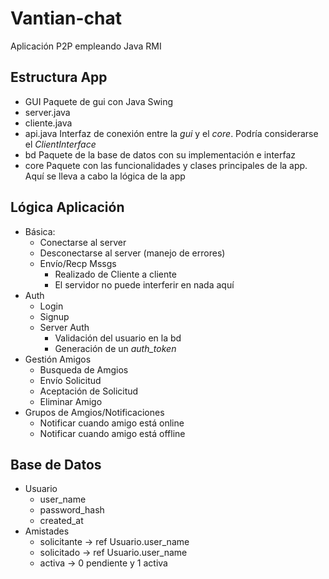 # Vantian-chat
Aplicación P2P empleando Java RMI

## Estructura App
- GUI
  Paquete de gui con Java Swing
- server.java
- cliente.java
- api.java
  Interfaz de conexión entre la _gui_ y el _core_. Podría considerarse el _ClientInterface_
- bd
  Paquete de la base de datos con su implementación e interfaz
- core
  Paquete con las funcionalidades y clases principales de la app. Aquí se lleva a cabo la lógica de la app

## Lógica Aplicación
- Básica:
  - Conectarse al server
  - Desconectarse al server (manejo de errores)
  - Envío/Recp Mssgs
    - Realizado de Cliente a cliente
    - El servidor no puede interferir en nada aquí
- Auth
  - Login
  - Signup
  - Server Auth
    - Validación del usuario en la bd
    - Generación de un *auth_token*
- Gestión Amigos
  - Busqueda de Amgios
  - Envío Solicitud
  - Aceptación de Solicitud
  - Eliminar Amigo
- Grupos de Amgios/Notificaciones
  - Notificar cuando amigo está online
  - Notificar cuando amigo está offline
## Base de Datos
- Usuario
  - user_name
  - password_hash
  - created_at
- Amistades
  - solicitante -> ref Usuario.user_name     
  - solicitado -> ref Usuario.user_name
  - activa -> 0 pendiente y 1 activa
     
